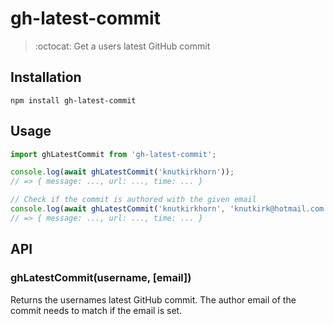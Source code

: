 # gh-latest-commit

> :octocat: Get a users latest GitHub commit

## Installation

```
npm install gh-latest-commit
```

## Usage

```js
import ghLatestCommit from 'gh-latest-commit';

console.log(await ghLatestCommit('knutkirkhorn'));
// => { message: ..., url: ..., time: ... }

// Check if the commit is authored with the given email
console.log(await ghLatestCommit('knutkirkhorn', 'knutkirk@hotmail.com'));
// => { message: ..., url: ..., time: ... }
```

## API

### ghLatestCommit(username, [email])

Returns the usernames latest GitHub commit. The author email of the commit needs to match if the email is set.
